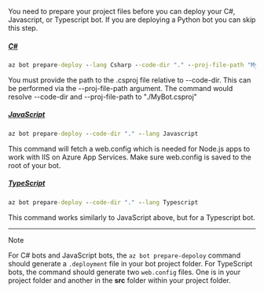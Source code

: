 
You need to prepare your project files before you can deploy your C#, Javascript, or Typescript bot. If you are deploying a Python bot you can skip this step.

<!-- **C# bots** -->
##### [C#](#tab/csharp)

```cmd
az bot prepare-deploy --lang Csharp --code-dir "." --proj-file-path "MyBot.csproj"
```

You must provide the path to the .csproj file relative to --code-dir. This can be performed via the --proj-file-path argument. The command would resolve --code-dir and --proj-file-path to "./MyBot.csproj"

<!-- **JavaScript bots** -->
##### [JavaScript](#tab/javascript)

```cmd
az bot prepare-deploy --code-dir "." --lang Javascript
```

This command will fetch a web.config which is needed for Node.js apps to work with IIS on Azure App Services. Make sure web.config is saved to the root of your bot.

<!-- **TypeScript bots** -->
##### [TypeScript](#tab/typescript)

```cmd
az bot prepare-deploy --code-dir "." --lang Typescript
```

This command works similarly to JavaScript above, but for a Typescript bot.

---

> [!NOTE]
>  For C# bots and JavaScript bots, the `az bot prepare-depoloy` command should generate a `.deployment` file in your bot project folder.
> For TypeScript bots, the command should generate two `web.config` files. One is in your project folder and another in the **src** folder within your project folder. 
